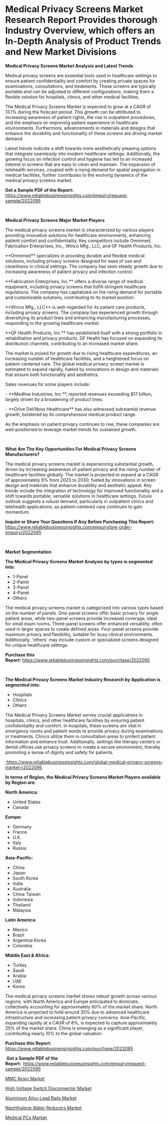 <p><h1>Medical Privacy Screens Market Research Report Provides thorough Industry Overview, which offers an In-Depth Analysis of Product Trends and New Market Divisions</h1></p><p><strong>Medical Privacy Screens Market Analysis and Latest Trends</strong></p>
<p><p>Medical privacy screens are essential tools used in healthcare settings to ensure patient confidentiality and comfort by creating private spaces for examinations, consultations, and treatments. These screens are typically portable and can be adjusted to different configurations, making them a flexible solution for hospitals, clinics, and other medical facilities.</p><p>The Medical Privacy Screens Market is expected to grow at a CAGR of 13.1% during the forecast period. This growth can be attributed to increasing awareness of patient rights, the rise in outpatient procedures, and the emphasis on improving patient experience in healthcare environments. Furthermore, advancements in materials and designs that enhance the durability and functionality of these screens are driving market demand. </p><p>Latest trends indicate a shift towards more aesthetically pleasing options that integrate seamlessly into modern healthcare settings. Additionally, the growing focus on infection control and hygiene has led to an increased interest in screens that are easy to clean and maintain. The expansion of telehealth services, coupled with a rising demand for spatial segregation in medical facilities, further contributes to the evolving dynamics of the medical privacy screens market.</p></p>
<p><strong>Get a Sample PDF of the Report:&nbsp;</strong> <a href="https://www.reliablebusinessinsights.com/enquiry/request-sample/2022095?utm_campaign=41&utm_medium=2&utm_source=Github&utm_content=ia&utm_term=28102024&utm_id=medical-privacy-screens">https://www.reliablebusinessinsights.com/enquiry/request-sample/2022095</a></p>
<p>&nbsp;</p>
<p><strong>Medical Privacy Screens Major Market Players</strong></p>
<p><p>The medical privacy screens market is characterized by various players providing innovative solutions for healthcare environments, enhancing patient comfort and confidentiality. Key competitors include Omnimed, Fabrication Enterprises, Inc., Winco Mfg., LLC, and GF Health Products, Inc.</p><p>**Omnimed** specializes in providing durable and flexible medical solutions, including privacy screens designed for ease of use and cleanliness in clinical settings. The company has seen steady growth due to increasing awareness of patient privacy and infection control.</p><p>**Fabrication Enterprises, Inc.** offers a diverse range of medical equipment, including privacy screens that fulfill stringent healthcare regulations. The company has capitalized on the rising demand for portable and customizable solutions, contributing to its market position.</p><p>**Winco Mfg., LLC** is well-regarded for its patient care products, including privacy screens. The company has experienced growth through diversifying its product lines and enhancing manufacturing processes, responding to the growing healthcare market.</p><p>**GF Health Products, Inc.** has established itself with a strong portfolio in rehabilitation and privacy products. GF Health has focused on expanding its distribution channels, contributing to an increased market share.</p><p>The market is poised for growth due to rising healthcare expenditures, an increasing number of healthcare facilities, and a heightened focus on patient-centered care. The global medical privacy screen market is estimated to expand rapidly, fueled by innovations in design and materials that ensure both functionality and aesthetics.</p><p>Sales revenues for some players include:</p><p>- **Medline Industries, Inc.**, reported revenues exceeding $17 billion, largely driven by a broadening of product lines.</p><p>- **Drive DeVilbiss Healthcare** has also witnessed substantial revenue growth, bolstered by its comprehensive medical product range.</p><p>As the emphasis on patient privacy continues to rise, these companies are well-positioned to leverage market trends for sustained growth.</p></p>
<p>&nbsp;</p>
<p><strong>What Are The Key Opportunities For Medical Privacy Screens Manufacturers?</strong></p>
<p><p>The medical privacy screens market is experiencing substantial growth, driven by increasing awareness of patient privacy and the rising number of healthcare facilities globally. The market is projected to expand at a CAGR of approximately 6% from 2023 to 2030, fueled by innovations in screen design and materials that enhance durability and aesthetic appeal. Key trends include the integration of technology for improved functionality and a shift towards portable, versatile solutions in healthcare settings. Future outlook suggests a robust demand, particularly in outpatient clinics and telehealth applications, as patient-centered care continues to gain momentum.</p></p>
<p><strong>Inquire or Share Your Questions If Any Before Purchasing This Report:</strong> <a href="https://www.reliablebusinessinsights.com/enquiry/pre-order-enquiry/2022095?utm_campaign=41&utm_medium=2&utm_source=Github&utm_content=ia&utm_term=28102024&utm_id=medical-privacy-screens">https://www.reliablebusinessinsights.com/enquiry/pre-order-enquiry/2022095</a></p>
<p>&nbsp;</p>
<p><strong>Market Segmentation</strong></p>
<p><strong>The Medical Privacy Screens Market Analysis by types is segmented into:</strong></p>
<p><ul><li>1-Panel</li><li>2-Panel</li><li>3-Panel</li><li>4-Panel</li><li>Others</li></ul></p>
<p><p>The medical privacy screens market is categorized into various types based on the number of panels. One-panel screens offer basic privacy for single patient areas, while two-panel screens provide increased coverage, ideal for small exam rooms. Three-panel screens offer enhanced versatility, often used in larger spaces to create defined areas. Four-panel screens provide maximum privacy and flexibility, suitable for busy clinical environments. Additionally, 'others' may include custom or specialized screens designed for unique healthcare settings.</p></p>
<p><strong>Purchase this Report:&nbsp;</strong><a href="https://www.reliablebusinessinsights.com/purchase/2022095?utm_campaign=41&utm_medium=2&utm_source=Github&utm_content=ia&utm_term=28102024&utm_id=medical-privacy-screens">https://www.reliablebusinessinsights.com/purchase/2022095</a></p>
<p>&nbsp;</p>
<p><strong>The Medical Privacy Screens Market Industry Research by Application is segmented into:</strong></p>
<p><ul><li>Hospitals</li><li>Clinics</li><li>Others</li></ul></p>
<p><p>The Medical Privacy Screens Market serves crucial applications in hospitals, clinics, and other healthcare facilities by ensuring patient confidentiality and comfort. In hospitals, these screens are vital in emergency rooms and patient wards to provide privacy during examinations or treatments. Clinics utilize them in consultation areas to protect patient information and enhance trust. Additionally, settings like therapy centers or dental offices use privacy screens to create a secure environment, thereby promoting a sense of dignity and safety for patients.</p></p>
<p><a href="https://www.reliablebusinessinsights.com/global-medical-privacy-screens-market-r2022095?utm_campaign=41&utm_medium=2&utm_source=Github&utm_content=ia&utm_term=28102024&utm_id=medical-privacy-screens">&nbsp;https://www.reliablebusinessinsights.com/global-medical-privacy-screens-market-r2022095</a></p>
<p><strong>In terms of Region, the Medical Privacy Screens Market Players available by Region are:</strong></p>
<p>
    <p> <strong> North America: </strong>
        <ul>
            <li>United States</li>
            <li>Canada</li>
        </ul>
        </p> 
    <p> <strong> Europe: </strong>
        <ul>
            <li>Germany</li>
            <li>France</li>
            <li>U.K.</li>
            <li>Italy</li>
            <li>Russia</li>
        </ul>
        </p> 
    <p> <strong> Asia-Pacific: </strong>
        <ul>
            <li>China</li>
            <li>Japan</li>
            <li>South Korea</li>
            <li>India</li>
            <li>Australia</li>
            <li>China Taiwan</li>
            <li>Indonesia</li>
            <li>Thailand</li>
            <li>Malaysia</li>
        </ul>
        </p> 
    <p> <strong> Latin America: </strong>
        <ul>
            <li>Mexico</li>
            <li>Brazil</li>
            <li>Argentina Korea</li>
            <li>Colombia</li>
        </ul>
        </p> 
    <p> <strong> Middle East & Africa: </strong>
        <ul>
            <li>Turkey</li>
            <li>Saudi</li>
            <li>Arabia</li>
            <li>UAE</li>
            <li>Korea</li>
        </ul>
    </p>
    </p>
<p><p>The medical privacy screens market shows robust growth across various regions, with North America and Europe anticipated to dominate, collectively accounting for approximately 60% of the market share. North America is projected to hold around 35% due to advanced healthcare infrastructure and increasing patient privacy concerns. Asia-Pacific, expanding rapidly at a CAGR of 8%, is expected to capture approximately 25% of the market share. China is emerging as a significant player, contributing nearly 10% to the global valuation.</p></p>
<p><strong>Purchase this Report: </strong><a href="https://www.reliablebusinessinsights.com/purchase/2022095?utm_campaign=41&utm_medium=2&utm_source=Github&utm_content=ia&utm_term=28102024&utm_id=medical-privacy-screens">https://www.reliablebusinessinsights.com/purchase/2022095</a></p>
<p>&nbsp;<strong>Get a Sample PDF of the Report:&nbsp;&nbsp;</strong><a href="https://www.reliablebusinessinsights.com/enquiry/request-sample/2022095?utm_campaign=41&utm_medium=2&utm_source=Github&utm_content=ia&utm_term=28102024&utm_id=medical-privacy-screens">https://www.reliablebusinessinsights.com/enquiry/request-sample/2022095</a></p>
<p><strong></strong></p>
<p><p><a href="https://medium.com/@simonenappsy3my/exploring-the-mmc-resin-market-strategic-insights-growth-opportunities-2024-2031-6f8fc4c65a9b?utm_campaign=41&utm_medium=2&utm_source=Github&utm_content=ia&utm_term=28102024&utm_id=medical-privacy-screens">MMC Resin Market</a></p><p><a href="https://issuu.com/reportprime-2/docs/high-voltage-switch-disconnector-ma_0b2ecb056d56b6?utm_campaign=41&utm_medium=2&utm_source=Github&utm_content=ia&utm_term=28102024&utm_id=medical-privacy-screens">High Voltage Switch Disconnector Market</a></p><p><a href="https://issuu.com/reportprime-2/docs/aluminium-alloy-lead-rails-market-s_c18878f64a6f96?utm_campaign=41&utm_medium=2&utm_source=Github&utm_content=ia&utm_term=28102024&utm_id=medical-privacy-screens">Aluminium Alloy Lead Rails Market</a></p><p><a href="https://www.linkedin.com/pulse/analyzing-naphthalene-water-reducers-market-dynamics-growth-6fs1c?trk=public_post_embed_feed-article-content&utm_campaign=41&utm_medium=2&utm_source=Github&utm_content=ia&utm_term=28102024&utm_id=medical-privacy-screens">Naphthalene Water Reducers Market</a></p><p><a href="https://github.com/maximinauago/Market-Research-Report-List-1/blob/main/medical-pcs-market.md?utm_campaign=41&utm_medium=2&utm_source=Github&utm_content=ia&utm_term=28102024&utm_id=medical-privacy-screens">Medical PCs Market</a></p></p>